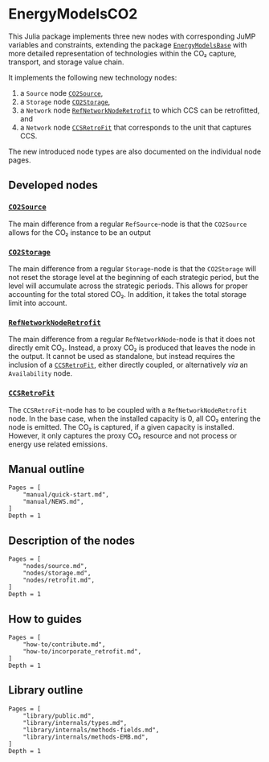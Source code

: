 # EnergyModelsCO2

This Julia package implements three new nodes with corresponding JuMP variables and constraints, extending the package [`EnergyModelsBase`](https://energymodelsx.github.io/EnergyModelsBase.jl/) with more detailed representation of technologies within the CO₂ capture, transport, and storage value chain.

It implements the following new technology nodes:

1. a `Source` node [`CO2Source`](@ref),
2. a `Storage` node [`CO2Storage`](@ref),
3. a `Network` node [`RefNetworkNodeRetrofit`](@ref) to which CCS can be retrofitted, and
4. a `Network` node [`CCSRetroFit`](@ref) that corresponds to the unit that captures CCS.

The new introduced node types are also documented on the individual node pages.

## Developed nodes

### [`CO2Source`](@ref)

The main difference from a regular `RefSource`-node is that the `CO2Source` allows for the CO₂ instance to be an output

### [`CO2Storage`](@ref)

The main difference from a regular `Storage`-node is that the `CO2Storage` will not reset the storage level at the beginning of each strategic period, but the level will accumulate across the strategic periods.
This allows for proper accounting for the total stored CO₂.
In addition, it takes the total storage limit into account.

### [`RefNetworkNodeRetrofit`](@ref)

The main difference from a regular `RefNetworkNode`-node is that it does not directly emit CO₂.
Instead, a proxy CO₂ is produced that leaves the node in the output.
It cannot be used as standalone, but instead requires the inclusion of a [`CCSRetroFit`](@ref), either directly coupled, or alternatively _via_ an `Availability` node.

### [`CCSRetroFit`](@ref)

The `CCSRetroFit`-node has to be coupled with a `RefNetworkNodeRetrofit` node.
In the base case, when the installed capacity is 0, all CO₂ entering the node is emitted.
The CO₂ is captured, if a given capacity is installed.
However, it only captures the proxy CO₂ resource and not process or energy use related emissions.

## Manual outline

```@contents
Pages = [
    "manual/quick-start.md",
    "manual/NEWS.md",
]
Depth = 1
```

## Description of the nodes

```@contents
Pages = [
    "nodes/source.md",
    "nodes/storage.md",
    "nodes/retrofit.md",
]
Depth = 1
```

## How to guides

```@contents
Pages = [
    "how-to/contribute.md",
    "how-to/incorporate_retrofit.md",
]
Depth = 1
```

## Library outline

```@contents
Pages = [
    "library/public.md",
    "library/internals/types.md",
    "library/internals/methods-fields.md",
    "library/internals/methods-EMB.md",
]
Depth = 1
```
